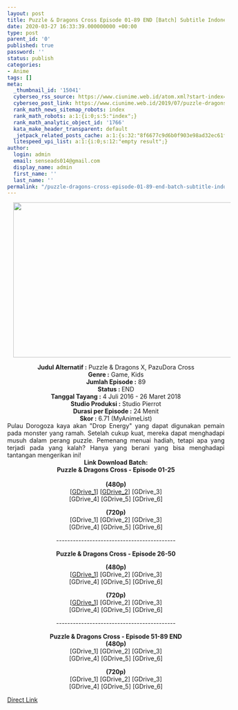 ```yaml
---
layout: post
title: Puzzle & Dragons Cross Episode 01-89 END [Batch] Subtitle Indonesia
date: 2020-03-27 16:33:39.000000000 +00:00
type: post
parent_id: '0'
published: true
password: ''
status: publish
categories:
- Anime
tags: []
meta:
  _thumbnail_id: '15041'
  cyberseo_rss_source: https://www.ciunime.web.id/atom.xml?start-index=901&max-results=150
  cyberseo_post_link: https://www.ciunime.web.id/2019/07/puzzle-dragons-cross-episode-01-89-end.html
  rank_math_news_sitemap_robots: index
  rank_math_robots: a:1:{i:0;s:5:"index";}
  rank_math_analytic_object_id: '1766'
  kata_make_header_transparent: default
  _jetpack_related_posts_cache: a:1:{s:32:"8f6677c9d6b0f903e98ad32ec61f8deb";a:2:{s:7:"expires";i:1663063102;s:7:"payload";a:0:{}}}
  litespeed_vpi_list: a:1:{i:0;s:12:"empty result";}
author:
  login: admin
  email: senseads014@gmail.com
  display_name: admin
  first_name: ''
  last_name: ''
permalink: "/puzzle-dragons-cross-episode-01-89-end-batch-subtitle-indonesia/"
---
```

<div class="separator" style="clear: both; text-align: center;"><a href="https://1.bp.blogspot.com/-l9-m0vYNX_g/XS2hnE6M62I/AAAAAAAAb1Q/4Ro4xGwsFAk32DvOM1X5oUJTA08RbmDgQCLcBGAs/s1600/Puzzle%2B%2526%2BDragons%2BCross.jpg" imageanchor="1" style="margin-left: 1em; margin-right: 1em;"><img border="0" data-original-height="720" data-original-width="1280" height="360" src="{{ site.baseurl }}/assets/2020/03/Puzzle%2B%2526%2BDragons%2BCross.jpg" width="640" /></a></div>
<p>
<div style="text-align: center;"><b>Judul</b><b><b> Alternatif</b> :</b> Puzzle &amp; Dragons X, PazuDora Cross</div>
<div style="text-align: center;"><b><b>Genre :</b></b> Game, Kids</div>
<div style="text-align: center;"><b>Jumlah Episode :</b> 89<br /><b>Status :&nbsp;</b>END<br /><b>Tanggal Tayang :</b> 4 Juli 2016 - 26 Maret 2018<br /><b>Studio Produksi :</b> Studio Pierrot<br /><b>Durasi per Episode :</b> 24 Menit</div>
<div style="text-align: center;"><b>Skor :</b> 6.71 (MyAnimeList)</div>
<div style="text-align: center;"></div>
<div style="text-align: justify;">Pulau Dorogoza kaya akan "Drop Energy" yang dapat digunakan pemain pada monster yang ramah. Setelah cukup kuat, mereka dapat menghadapi musuh dalam perang puzzle. Pemenang menuai hadiah, tetapi apa yang terjadi pada yang kalah? Hanya yang berani yang bisa menghadapi tantangan mengerikan ini!</div>
<div style="text-align: justify;"></div>
<div style="text-align: justify;"></div>
<div style="text-align: center;"><b>Link Download Batch:</b></div>
<div style="text-align: center;">
<div style="text-align: center;"><b>Puzzle &amp; Dragons Cross - Episode 01-25</b><br /><b><br /></b></div>
<div style="text-align: center;"><b>(480p)</b><br />[<a href="https://drive.google.com/uc?id=1cDXIYxqMsxY26Emyd73cXW8lvqeJ1xY9" target="_blank" rel="noopener">GDrive_1</a>] [<a href="https://drive.google.com/uc?id=1Zr_PWYONlecXjkXzgResVAVf6J8AtMkN" target="_blank" rel="noopener">GDrive_2</a>] [GDrive_3]<br />[GDrive_4] [GDrive_5] [GDrive_6]</p>
<p><b>(720p)</b><br />[GDrive_1] [GDrive_2] [GDrive_3]<br />[GDrive_4] [GDrive_5] [GDrive_6]
<div style="text-align: center;">-------------------------------------------</p>
</div>
</div>
</div>
<div style="text-align: center;"><b>Puzzle &amp; Dragons Cross - Episode 26-50</b></p>
</div>
<div style="text-align: center;"><b>(480p)</b><br />[<a href="https://drive.google.com/uc?id=19ts5KoIyKbVPvPgTaP9frf1jU8gVeSiR" target="_blank" rel="noopener">GDrive_1</a>] [GDrive_2] [GDrive_3]<br />[GDrive_4] [GDrive_5] [GDrive_6]</p>
<p><b>(720p)</b><br />[<a href="https://drive.google.com/uc?id=1AMF1jA8dl03uOCqJ2Yt8weMEQXZTCDTe" target="_blank" rel="noopener">GDrive_1</a>] [GDrive_2] [GDrive_3]<br />[GDrive_4] [GDrive_5] [GDrive_6]</div>
<div style="text-align: center;">
<div style="text-align: center;">-------------------------------------------</p>
</div>
<div style="text-align: center;"><b>Puzzle &amp; Dragons Cross - Episode 51-89 END</b></div>
<div style="text-align: center;"><b>(480p)</b><br />[GDrive_1] [GDrive_2] [GDrive_3]<br />[GDrive_4] [GDrive_5] [GDrive_6]</p>
<p><b>(720p)</b><br />[GDrive_1] [GDrive_2] [GDrive_3]<br />[GDrive_4] [GDrive_5] [GDrive_6]</div>
</div>
<link rel="stylesheet" href="https://cdnjs.cloudflare.com/ajax/libs/font-awesome/4.7.0/css/font-awesome.min.css" />
<div class="divbtn"> <a href="https://handymansurrender.com/fihup8buzv?key=94550f7ce39444073321dde3b8782f97" class="btn"><i class="fa fa-download"></i> Direct Link</a> </div>
